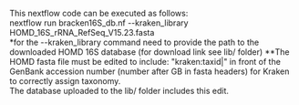This nextflow code can be executed as follows:\
nextflow run bracken16S_db.nf --kraken_library HOMD_16S_rRNA_RefSeq_V15.23.fasta \
*for the --kraken_library command need to provide the path to the downloaded HOMD 16S database (for download link see lib/ folder)
**The HOMD fasta file must be edited to include: "kraken:taxid|" in front of the GenBank accession number (number after GB in fasta headers) for Kraken to correctly assign taxonomy.\
  The database uploaded to the lib/ folder includes this edit. 
